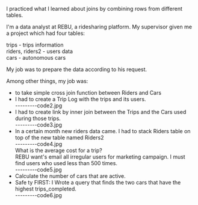 I practiced what I learned about joins by combining rows from different tables.  

I'm a data analyst at REBU, a ridesharing platform. My supervisor given me a project which had four tables:  

trips - trips information  
riders, riders2 - users data  
cars - autonomous cars  
  
My job was to prepare the data according to his request.  

Among other things, my job was:  
- to take simple cross join  function between Riders and Cars  
- I had to create a Trip Log with the trips and its users.  
---------code2.jpg  
- I had to create link by inner join between the Trips and the Cars used during those trips.   
---------code3.jpg  
- In a certain month new riders data came. I had to stack Riders table on top of the new table named Riders2  
---------code4.jpg  
What is the average cost for a trip?  
REBU want's email all irregular users for marketing campaign. I must find users who used less than 500 times.  
---------code5.jpg   
- Calculate the number of cars that are active.  
- Safe ty FIRST: I Wrote a query that finds the two cars that have the highest trips_completed.  
---------code6.jpg 
